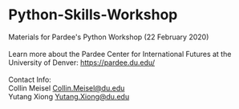 # Python-Skills-Workshop
Materials for Pardee's Python Workshop (22 February 2020)
<br />
<br />
Learn more about the Pardee Center for International Futures at the University of Denver: https://pardee.du.edu/
<br />
<br />
Contact Info: <br />
Collin Meisel Collin.Meisel@du.edu
<br />
Yutang Xiong Yutang.Xiong@du.edu


